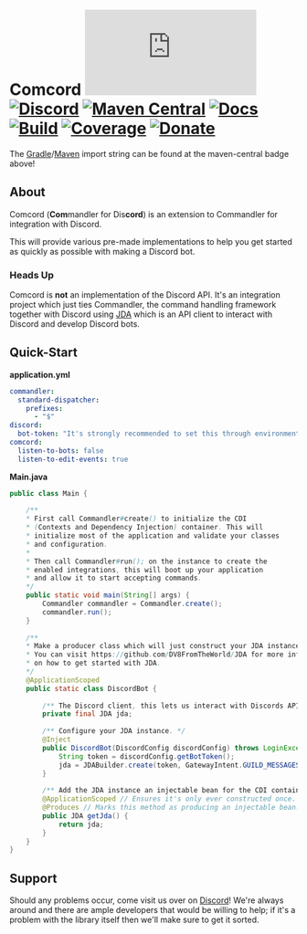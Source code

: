 # Comcord [![Matrix]][matrix-community] [![Discord]][discord-guild] [![Maven Central]][maven-page] [![Docs]][documentation] [![Build]][gitlab] [![Coverage]][gitlab] [![Donate]][elypia-donate]
The [Gradle]/[Maven] import string can be found at the maven-central badge above!

## About
Comcord (**Com**mandler for Dis**cord**) is an extension to Commandler
for integration with Discord.  

This will provide various pre-made implementations to help you get
started as quickly as possible with making a Discord bot.

### Heads Up
Comcord is **not** an implementation of the Discord API. It's an integration project
which just ties Commandler, the command handling framework together with Discord using
[JDA] which is an API client to interact with Discord and develop Discord bots.

## Quick-Start
**application.yml**
```yml
commandler:
  standard-dispatcher:
    prefixes: 
      - "$"
discord:
  bot-token: "It's strongly recommended to set this through environment variables."
comcord:
  listen-to-bots: false
  listen-to-edit-events: true
```

**Main.java**
```java
public class Main {
    
    /**
    * First call Commandler#create() to initialize the CDI
    * (Contexts and Dependency Injection) container. This will 
    * initialize most of the application and validate your classes
    * and configuration.
    * 
    * Then call Commandler#run(); on the instance to create the
    * enabled integrations, this will boot up your application
    * and allow it to start accepting commands.
    */
    public static void main(String[] args) {
        Commandler commandler = Commandler.create();
        commandler.run();
    }
    
    /**
    * Make a producer class which will just construct your JDA instance.
    * You can visit https://github.com/DV8FromTheWorld/JDA for more information
    * on how to get started with JDA.
    */
    @ApplicationScoped
    public static class DiscordBot {
        
        /** The Discord client, this lets us interact with Discords API. */
        private final JDA jda;
            
        /** Configure your JDA instance. */
        @Inject
        public DiscordBot(DiscordConfig discordConfig) throws LoginException {
            String token = discordConfig.getBotToken();
            jda = JDABuilder.create(token, GatewayIntent.GUILD_MESSAGES).build();
        }
    
        /** Add the JDA instance an injectable bean for the CDI container. */
        @ApplicationScoped // Ensures it's only ever constructed once.
        @Produces // Marks this method as producing an injectable bean.
        public JDA getJda() {
            return jda;
        }
    }
}
```

## Support
Should any problems occur, come visit us over on [Discord][discord-guild]!
We're always around and there are ample developers that would be 
willing to help; if it's a problem with the library itself 
then we'll make sure to get it sorted.

[matrix-community]: https://matrix.to/#/+elypia:matrix.org "Matrix Invite"
[discord-guild]: https://discord.com/invite/hprGMaM "Discord Invite"
[maven-page]: https://search.maven.org/search?q=g:org.elypia.comcord "Maven Central"
[documentation]: https://elypia.gitlab.io/comcord "Documentation"
[gitlab]: https://gitlab.com/Elypia/comcord/commits/master "Repository on GitLab"
[elypia-donate]: https://elypia.org/donate "Donate to Elypia"
[Gradle]: https://gradle.org/ "Depend via Gradle"
[Maven]: https://maven.apache.org/ "Depend via Maven"
[JDA]: https://github.com/DV8FromTheWorld/JDA "JDA on GitHub"

[Matrix]: https://img.shields.io/matrix/elypia:matrix.org?logo=matrix "Matrix Shield"
[Discord]: https://discord.com/api/guilds/184657525990359041/widget.png "Discord Shield"
[Maven Central]: https://img.shields.io/maven-central/v/org.elypia.comcord/core "Download Shield"
[Docs]: https://img.shields.io/badge/docs-comcord-blue.svg "Documentation Shield"
[Build]: https://gitlab.com/Elypia/comcord/badges/master/pipeline.svg "GitLab Build Shield"
[Coverage]: https://gitlab.com/Elypia/comcord/badges/master/coverage.svg "GitLab Coverage Shield"
[Donate]: https://img.shields.io/badge/donate-elypia-blueviolet "Donate Shield"
